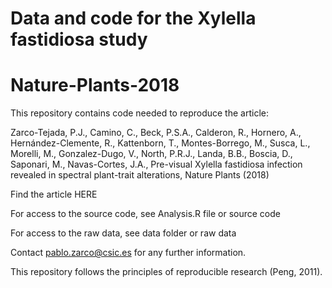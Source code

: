 # Data and code for the Xylella fastidiosa study
# Nature-Plants-2018

This repository contains code needed to reproduce the article:

Zarco-Tejada, P.J., Camino, C., Beck, P.S.A., Calderon, R., Hornero, A., Hernández-Clemente, R., Kattenborn, T., Montes-Borrego, M., Susca, L., Morelli, M., Gonzalez-Dugo, V., North, P.R.J., Landa, B.B., Boscia, D., Saponari, M., Navas-Cortes, J.A., Pre-visual Xylella fastidiosa infection revealed in spectral plant-trait alterations, Nature Plants (2018)

Find the article HERE

For access to the source code, see Analysis.R file or source code

For access to the raw data, see data folder or raw data

Contact  pablo.zarco@csic.es for any further information.

This repository follows the principles of reproducible research (Peng, 2011).
